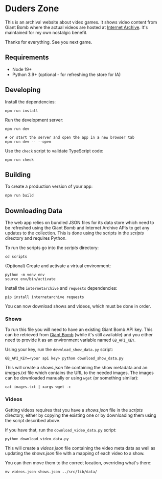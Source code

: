 # Duders Zone

This is an archival website about video games. It shows video content from Giant
Bomb where the actual videos are hosted at
[Internet Archive](https://archive.org/details/giant-bomb-archive). It's
maintained for my own nostalgic benefit.

Thanks for everything. See you next game.

## Requirements

* Node 19+
* Python 3.9+ (optional - for refreshing the store for IA)

## Developing

Install the dependencies:

```shell
npm run install
```

Run the development server:

```shell
npm run dev

# or start the server and open the app in a new browser tab
npm run dev -- --open
```

Use the `check` script to validate TypeScript code:

```shell
npm run check
```

## Building

To create a production version of your app:

```bash
npm run build
```

## Downloading Data

The web app relies on bundled JSON files for its data store which need to be
refreshed using the Giant Bomb and Internet Archive APIs to get any updates to
the collection. This is done using the scripts in the _scripts_ directory and
requires Python.

To run the scripts go into the _scripts_ directory:

```shell
cd scripts
```

(Optional) Create and activate a virtual environment:

```shell
python -m venv env
source env/bin/activate
```

Install the `internetarchive` and `requests` dependencies:

```shell
pip install internetarchive requests
```

You can now download shows and videos, which must be done in order.

### Shows

To run this file you will need to have an existing Giant Bomb API key. This can
be retrieved from [Giant Bomb](https://www.giantbomb.com/api/) (while it's still
available) and you either need to provide it as an environment variable
named `GB_API_KEY`.

Using your key, run the `download_show_data.py` script:

```shell
GB_API_KEY=<your api key> python download_show_data.py
```

This will create a _shows.json_ file containing the show metadata and an
_images.txt_ file which contains the URL to the needed images. The images can
be downloaded manually or using `wget` (or something similar):

```shell
cat images.txt | xargs wget -c
```

### Videos

Getting videos requires that you have a _shows.json_ file in the _scripts_
directory, either by copying the existing one or by downloading them using the
script described above.

If you have that, run the `download_video_data.py` script:

```shell
python download_video_data.py
```

This will create a _videos.json_ file containing the video meta data as well as
updating the _shows.json_ file with a mapping of each video to a show.

You can then move them to the correct location, overriding what's there:

```shell
mv videos.json shows.json ../src/lib/data/
```
